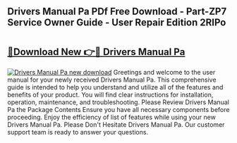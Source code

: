 ## Drivers Manual Pa PDf Free Download - Part-ZP7 Service Owner Guide - User Repair Edition 2RIPo

# <h2><a href="http://bc15398.oget.top/?id=Drivers+Manual+Pa">🔗Download New 👉🔴 Drivers Manual Pa</a></h2>

[![Drivers Manual Pa new download](https://i.imgur.com/5g1atiW.png)](http://bc15398.oget.top/?id=Drivers+Manual+Pa)
Greetings and welcome to the user manual for your newly received Drivers Manual Pa. This comprehensive guide is intended to help you understand and utilize all of the features and benefits of your product. You will find clear instructions for installation, operation, maintenance, and troubleshooting. Please Review Drivers Manual Pa the Package Contents Ensure you have all necessary components before proceeding. Enjoy the efficiency of list of features while using your new Drivers Manual Pa. Please Don't Hesitate Drivers Manual Pa. Our customer support team is ready to answer your questions.

